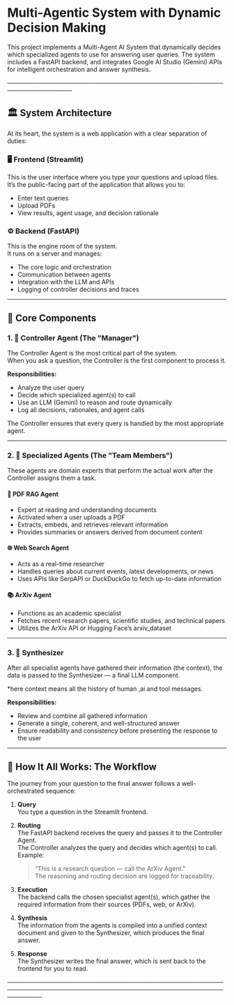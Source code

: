 
# Multi-Agentic System with Dynamic Decision Making

This project implements a Multi-Agent AI System that dynamically decides which specialized agents to use for answering user queries. The system includes a FastAPI backend, and integrates Google AI Studio (Gemini) APIs for intelligent orchestration and answer synthesis.

─────────────────────────────────────────────────────────────────
## 🏛️ System Architecture

At its heart, the system is a web application with a clear separation of duties:

### 🖥️ Frontend (Streamlit)
This is the user interface where you type your questions and upload files.  
It’s the public-facing part of the application that allows you to:
- Enter text queries
- Upload PDFs
- View results, agent usage, and decision rationale

### ⚙️ Backend (FastAPI)
This is the engine room of the system.  
It runs on a server and manages:
- The core logic and orchestration
- Communication between agents
- Integration with the LLM and APIs
- Logging of controller decisions and traces

---

## 🧩 Core Components

### 1. 🧠 Controller Agent (The "Manager")
The Controller Agent is the most critical part of the system.  
When you ask a question, the Controller is the first component to process it.

**Responsibilities:**
- Analyze the user query
- Decide which specialized agent(s) to call
- Use an LLM (Gemini) to reason and route dynamically
- Log all decisions, rationales, and agent calls

The Controller ensures that every query is handled by the most appropriate agent.

---

### 2. 🤖 Specialized Agents (The "Team Members")
These agents are domain experts that perform the actual work after the Controller assigns them a task.

#### 🧾 PDF RAG Agent
- Expert at reading and understanding documents
- Activated when a user uploads a PDF
- Extracts, embeds, and retrieves relevant information
- Provides summaries or answers derived from document content

#### 🌐 Web Search Agent
- Acts as a real-time researcher
- Handles queries about current events, latest developments, or news
- Uses APIs like SerpAPI or DuckDuckGo to fetch up-to-date information

#### 📚 ArXiv Agent
- Functions as an academic specialist
- Fetches recent research papers, scientific studies, and technical papers
- Utilizes the ArXiv API or Hugging Face’s arxiv_dataset

---

### 3. 🧩 Synthesizer
After all specialist agents have gathered their information (the context), the data is passed to the Synthesizer — a final LLM component.

*here context means all the history of human ,ai and tool messages.

**Responsibilities:**
- Review and combine all gathered information
- Generate a single, coherent, and well-structured answer
- Ensure readability and consistency before presenting the response to the user

---

## 🔄 How It All Works: The Workflow

The journey from your question to the final answer follows a well-orchestrated sequence:

1. **Query**  
   You type a question in the Streamlit frontend.

2. **Routing**  
   The FastAPI backend receives the query and passes it to the Controller Agent.  
   The Controller analyzes the query and decides which agent(s) to call.  
   Example:  
   > “This is a research question — call the ArXiv Agent.”  
   The reasoning and routing decision are logged for traceability.

3. **Execution**  
   The backend calls the chosen specialist agent(s), which gather the required information from their sources (PDFs, web, or ArXiv).

4. **Synthesis**  
   The information from the agents is compiled into a unified context document and given to the Synthesizer, which produces the final answer.

5. **Response**  
   The Synthesizer writes the final answer, which is sent back to the frontend for you to read.

────────────────────────────────────────────────────────────────────────────────────────────────────────────

